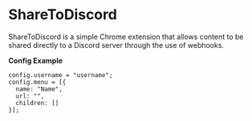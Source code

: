 # ShareToDiscord
ShareToDiscord is a simple Chrome extension that allows content to be shared directly to a Discord server through the use of webhooks.

**Config Example**
```
config.username = "username";
config.menu = [{
  name: "Name",
  url: "",
  children: []
}];
```
